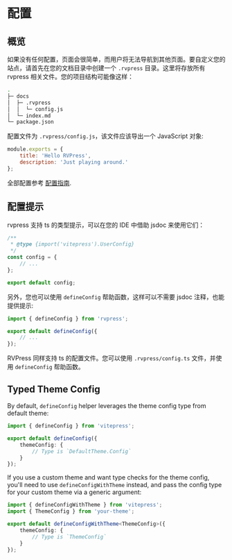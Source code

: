 # 配置

## 概览

如果没有任何配置，页面会很简单，而用户将无法导航到其他页面。要自定义您的站点，请首先在您的文档目录中创建一个 `.rvpress` 目录。这里将存放所有 rvpress 相关文件。您的项目结构可能像这样：

```bash
.
├─ docs
│  ├─ .rvpress
│  │  └─ config.js
│  └─ index.md
└─ package.json
```

配置文件为 `.rvpress/config.js`，该文件应该导出一个 JavaScript 对象:

```js
module.exports = {
    title: 'Hello RVPress',
    description: 'Just playing around.'
};
```

全部配置参考 [配置指南](/config/basics).

## 配置提示

rvpress 支持 ts 的类型提示，可以在您的 IDE 中借助 jsdoc 来使用它们：

```js
/**
 * @type {import('vitepress').UserConfig}
 */
const config = {
    // ...
};

export default config;
```

另外，您也可以使用 `defineConfig` 帮助函数，这样可以不需要 jsdoc 注释，也能提供提示:

```js
import { defineConfig } from 'rvpress';

export default defineConfig({
    // ...
});
```

RVPress 同样支持 ts 的配置文件。您可以使用 `.rvpress/config.ts` 文件，并使用 `defineConfig` 帮助函数。

## Typed Theme Config

By default, `defineConfig` helper leverages the theme config type from default theme:

```ts
import { defineConfig } from 'vitepress';

export default defineConfig({
    themeConfig: {
        // Type is `DefaultTheme.Config`
    }
});
```

If you use a custom theme and want type checks for the theme config, you'll need to use `defineConfigWithTheme` instead, and pass the config type for your custom theme via a generic argument:

```ts
import { defineConfigWithTheme } from 'vitepress';
import { ThemeConfig } from 'your-theme';

export default defineConfigWithTheme<ThemeConfig>({
    themeConfig: {
        // Type is `ThemeConfig`
    }
});
```
